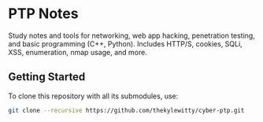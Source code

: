 # PTP Notes

 Study notes and tools for networking, web app hacking, penetration testing, and basic programming (C++, Python). Includes HTTP/S, cookies, SQLi, XSS, enumeration, nmap usage, and more.

## Getting Started

To clone this repository with all its submodules, use:

```bash
git clone --recursive https://github.com/thekylewitty/cyber-ptp.git
